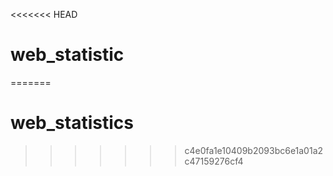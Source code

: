 <<<<<<< HEAD
# web_statistic
=======
# web_statistics
>>>>>>> c4e0fa1e10409b2093bc6e1a01a2c47159276cf4
